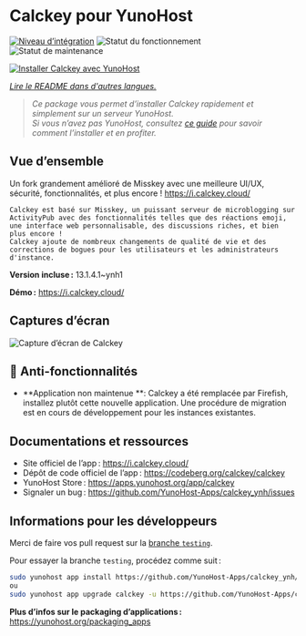 <!--
Nota bene : ce README est automatiquement généré par <https://github.com/YunoHost/apps/tree/master/tools/readme_generator>
Il NE doit PAS être modifié à la main.
-->

# Calckey pour YunoHost

[![Niveau d’intégration](https://dash.yunohost.org/integration/calckey.svg)](https://dash.yunohost.org/appci/app/calckey) ![Statut du fonctionnement](https://ci-apps.yunohost.org/ci/badges/calckey.status.svg) ![Statut de maintenance](https://ci-apps.yunohost.org/ci/badges/calckey.maintain.svg)

[![Installer Calckey avec YunoHost](https://install-app.yunohost.org/install-with-yunohost.svg)](https://install-app.yunohost.org/?app=calckey)

*[Lire le README dans d'autres langues.](./ALL_README.md)*

> *Ce package vous permet d’installer Calckey rapidement et simplement sur un serveur YunoHost.*  
> *Si vous n’avez pas YunoHost, consultez [ce guide](https://yunohost.org/install) pour savoir comment l’installer et en profiter.*

## Vue d’ensemble

Un fork grandement amélioré de Misskey avec une meilleure UI/UX, sécurité, fonctionnalités, et plus encore ! https://i.calckey.cloud/


    Calckey est basé sur Misskey, un puissant serveur de microblogging sur ActivityPub avec des fonctionnalités telles que des réactions emoji, une interface web personnalisable, des discussions riches, et bien plus encore !
    Calckey ajoute de nombreux changements de qualité de vie et des corrections de bogues pour les utilisateurs et les administrateurs d'instance.


**Version incluse :** 13.1.4.1~ynh1

**Démo :** <https://i.calckey.cloud/>

## Captures d’écran

![Capture d’écran de Calckey](./doc/screenshots/screenshot-calckey.png)

## :red_circle: Anti-fonctionnalités

- **Application non maintenue **: Calckey a été remplacée par Firefish, installez plutôt cette nouvelle application. Une procédure de migration est en cours de développement pour les instances existantes.

## Documentations et ressources

- Site officiel de l’app : <https://i.calckey.cloud/>
- Dépôt de code officiel de l’app : <https://codeberg.org/calckey/calckey>
- YunoHost Store : <https://apps.yunohost.org/app/calckey>
- Signaler un bug : <https://github.com/YunoHost-Apps/calckey_ynh/issues>

## Informations pour les développeurs

Merci de faire vos pull request sur la [branche `testing`](https://github.com/YunoHost-Apps/calckey_ynh/tree/testing).

Pour essayer la branche `testing`, procédez comme suit :

```bash
sudo yunohost app install https://github.com/YunoHost-Apps/calckey_ynh/tree/testing --debug
ou
sudo yunohost app upgrade calckey -u https://github.com/YunoHost-Apps/calckey_ynh/tree/testing --debug
```

**Plus d’infos sur le packaging d’applications :** <https://yunohost.org/packaging_apps>
